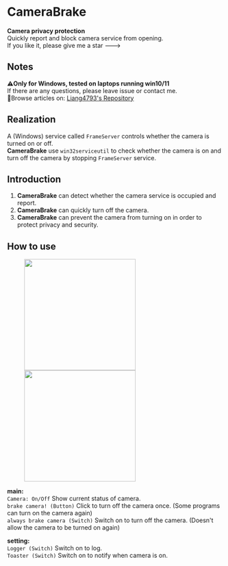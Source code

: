 # CameraBrake
**Camera privacy protection**  
Quickly report and block camera service from opening.  
If you like it, please give me a star --->  

## Notes
**⚠️Only for Windows, tested on laptops running win10/11**  
If there are any questions, please leave issue or contact me.  
🔗Browse articles on: [Liang4793's Repository](https://liang4793.github.io/docs/project_docs/E-B_doc.html)

## Realization
A (Windows) service called `FrameServer` controls whether the camera is turned on or off.  
**CameraBrake** use `win32serviceutil` to check whether the camera is on and turn off the camera by stopping `FrameServer` service.

## Introduction
1. **CameraBrake** can detect whether the camera service is occupied and report.  
2. **CameraBrake** can quickly turn off the camera.
3. **CameraBrake** can prevent the camera from turning on in order to protect privacy and security.

## How to use

<figure class="half">
    <img src="https://s2.loli.net/2022/06/13/GHqgpKXF6lVUQT3.jpg" style="width: 260px; height: auto"/>
    <img src="https://s2.loli.net/2022/06/13/NKHTy4Ql7xjcviG.jpg" style="width: 260px; height: auto"/>
</figure>

**main:**  
`Camera: On/Off` Show current status of camera.  
`brake camera! (Button)` Click to turn off the camera once. (Some programs can turn on the camera again)  
`always brake camera (Switch)` Switch on to 
turn off the camera. (Doesn't allow the camera to be turned on again)

**setting:**  
`Logger (Switch)` Switch on to log.  
`Toaster (Switch)` Switch on to notify when camera is on.